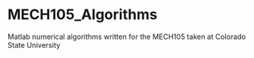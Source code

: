 # MECH105_Algorithms
Matlab numerical algorithms written for the MECH105 taken at Colorado State University
